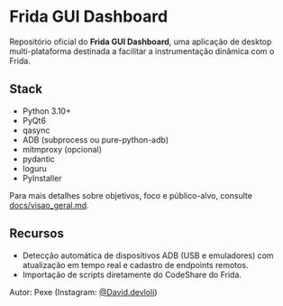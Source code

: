# Frida GUI Dashboard

Repositório oficial do **Frida GUI Dashboard**, uma aplicação de desktop multi-plataforma destinada a facilitar a instrumentação dinâmica com o Frida.

## Stack
- Python 3.10+
- PyQt6
- qasync
- ADB (subprocess ou pure-python-adb)
- mitmproxy (opcional)
- pydantic
- loguru
- PyInstaller

Para mais detalhes sobre objetivos, foco e público-alvo, consulte [docs/visao_geral.md](docs/visao_geral.md).

## Recursos

- Detecção automática de dispositivos ADB (USB e emuladores) com atualização em tempo real e cadastro de endpoints remotos.
- Importação de scripts diretamente do CodeShare do Frida.

Autor: Pexe (Instagram: [@David.devloli](https://instagram.com/David.devloli))
